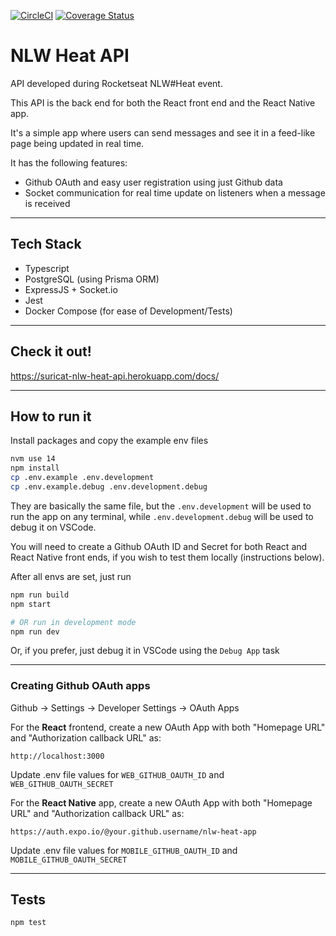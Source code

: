 [![CircleCI](https://circleci.com/gh/suricat89/nlw-heat-api/tree/master.svg?style=shield)](https://circleci.com/gh/suricat89/nlw-heat-api/tree/master)
[![Coverage Status](https://coveralls.io/repos/github/suricat89/nlw-heat-api/badge.svg?branch=master)](https://coveralls.io/github/suricat89/nlw-heat-api?branch=master)

# NLW Heat API
API developed during Rocketseat NLW#Heat event.

This API is the back end for both the React front end and the React Native app.

It's a simple app where users can send messages and see it in a feed-like page being updated in real time.

It has the following features:
- Github OAuth and easy user registration using just Github data
- Socket communication for real time update on listeners when a message is received

---

## Tech Stack
- Typescript
- PostgreSQL (using Prisma ORM)
- ExpressJS + Socket.io
- Jest
- Docker Compose (for ease of Development/Tests)

---

## Check it out!
https://suricat-nlw-heat-api.herokuapp.com/docs/

---

## How to run it
Install packages and copy the example env files
```bash
nvm use 14
npm install
cp .env.example .env.development
cp .env.example.debug .env.development.debug
```
They are basically the same file, but the `.env.development` will be used to run the app on any terminal, while `.env.development.debug` will be used to debug it on VSCode.

You will need to create a Github OAuth ID and Secret for both React and React Native front ends, if you wish to test them locally (instructions below).

After all envs are set, just run
```bash
npm run build
npm start

# OR run in development mode
npm run dev
```

Or, if you prefer, just debug it in VSCode using the `Debug App` task

---

### Creating Github OAuth apps
Github -> Settings -> Developer Settings -> OAuth Apps

For the **React** frontend, create a new OAuth App with both "Homepage URL" and "Authorization callback URL" as:
```
http://localhost:3000
```
Update .env file values for `WEB_GITHUB_OAUTH_ID` and `WEB_GITHUB_OAUTH_SECRET`


For the **React Native** app, create a new OAuth App with both "Homepage URL" and "Authorization callback URL" as:
```
https://auth.expo.io/@your.github.username/nlw-heat-app
```
Update .env file values for `MOBILE_GITHUB_OAUTH_ID` and `MOBILE_GITHUB_OAUTH_SECRET`

---

## Tests
```bash
npm test
```